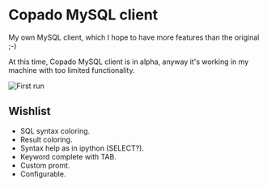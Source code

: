 Copado MySQL client
===================

My own MySQL client, which I hope to have more features than the original ;-)


At this time, Copado MySQL client is in alpha, anyway it's working in my machine with too limited functionality.

![First run](https://raw.github.com/Abuelodelanada/copado_mysql_client/master/img/first_run.png "First run")


Wishlist
--------

 - SQL syntax coloring.
 - Result coloring.
 - Syntax help as in ipython (SELECT?).
 - Keyword complete with TAB.
 - Custom promt.
 - Configurable.

